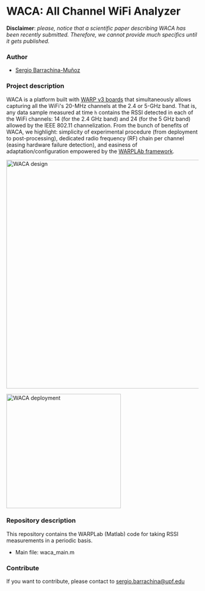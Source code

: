 # WACA: All Channel WiFi Analyzer

**Disclaimer**: *please, notice that a scientific paper describing WACA has been recently submitted. Therefore, we cannot provide much specifics until it gets published.*

### Author
* [Sergio Barrachina-Muñoz](https://github.com/sergiobarra)

### Project description

WACA is a platform built with [WARP v3 boards](http://warpproject.org) that simultaneously allows capturing all the WiFi's 20-MHz channels at the 2.4 or 5-GHz band. That is, any data sample measured at time `h` contains the RSSI detected in each of the WiFi channels: 14 (for the 2.4 GHz band) and 24 (for the 5 GHz band) allowed by the IEEE 802.11 channelization. From the bunch of benefits of WACA, we highlight: simplicity of experimental procedure (from deployment to post-processing), dedicated radio frequency (RF) chain per channel (easing hardware failure detection), and easiness of adaptation/configuration empowered by the [WARPLAb framework](https://warpproject.org/trac/wiki/WARPLab).

<img src="https://github.com/sergiobarra/WACA_WiFiAnalyzer/blob/master/resources/images/waca_design.PNG" alt="WACA design"
	title="WACA design" width="600" />

<img src="https://github.com/sergiobarra/WACA_WiFiAnalyzer/blob/master/resources/images/waca_deployment.png" alt="WACA deployment"
	title="WACA deployment" width="300" />

### Repository description
This repository contains the WARPLab (Matlab) code for taking RSSI measurements in a periodic basis.
* Main file: waca_main.m

### Contribute

If you want to contribute, please contact to [sergio.barrachina@upf.edu](sergio.barrachina@upf.edu)
